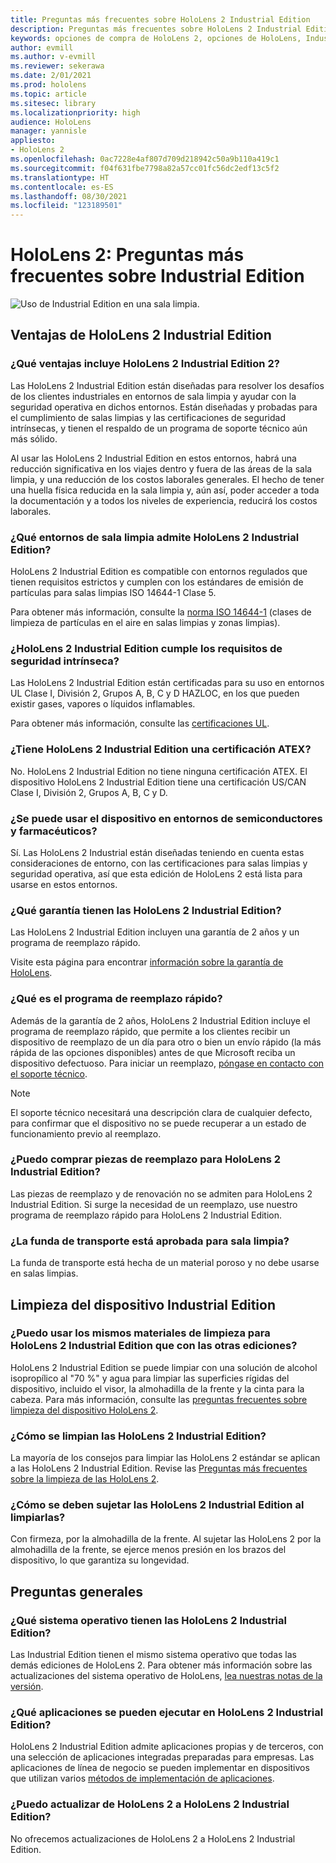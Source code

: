 ```yaml
---
title: Preguntas más frecuentes sobre HoloLens 2 Industrial Edition
description: Preguntas más frecuentes sobre HoloLens 2 Industrial Edition
keywords: opciones de compra de HoloLens 2, opciones de HoloLens, Industrial Edition
author: evmill
ms.author: v-evmill
ms.reviewer: sekerawa
ms.date: 2/01/2021
ms.prod: hololens
ms.topic: article
ms.sitesec: library
ms.localizationpriority: high
audience: HoloLens
manager: yannisle
appliesto:
- HoloLens 2
ms.openlocfilehash: 0ac7228e4af807d709d218942c50a9b110a419c1
ms.sourcegitcommit: f04f631fbe7798a82a57cc01fc56dc2edf13c5f2
ms.translationtype: HT
ms.contentlocale: es-ES
ms.lasthandoff: 08/30/2021
ms.locfileid: "123189501"
---
```

# <a name="hololens-2---industrial-edition-faq"></a>HoloLens 2: Preguntas más frecuentes sobre Industrial Edition

![Uso de Industrial Edition en una sala limpia.](./images/industrial-sku-with-remote-assist.png)

## <a name="hololens-2-industrial-edition-benefits"></a>Ventajas de HoloLens 2 Industrial Edition

### <a name="what-benefits-does-hololens-2-industrial-edition-2-include"></a>¿Qué ventajas incluye HoloLens 2 Industrial Edition 2?

Las HoloLens 2 Industrial Edition están diseñadas para resolver los desafíos de los clientes industriales en entornos de sala limpia y ayudar con la seguridad operativa en dichos entornos. Están diseñadas y probadas para el cumplimiento de salas limpias y las certificaciones de seguridad intrínsecas, y tienen el respaldo de un programa de soporte técnico aún más sólido.

Al usar las HoloLens 2 Industrial Edition en estos entornos, habrá una reducción significativa en los viajes dentro y fuera de las áreas de la sala limpia, y una reducción de los costos laborales generales. El hecho de tener una huella física reducida en la sala limpia y, aún así, poder acceder a toda la documentación y a todos los niveles de experiencia, reducirá los costos laborales.

### <a name="what-clean-room-environments-does-hololens-2-industrial-edition-support"></a>¿Qué entornos de sala limpia admite HoloLens 2 Industrial Edition?

HoloLens 2 Industrial Edition es compatible con entornos regulados que tienen requisitos estrictos y cumplen con los estándares de emisión de partículas para salas limpias ISO 14644-1 Clase 5.

Para obtener más información, consulte la [norma ISO 14644-1](https://www.iso.org/standard/53394.html) (clases de limpieza de partículas en el aire en salas limpias y zonas limpias).

### <a name="does-hololens-2-industrial-edition-meet-requirements-for-intrinsic-safety"></a>¿HoloLens 2 Industrial Edition cumple los requisitos de seguridad intrínseca?

Las HoloLens 2 Industrial Edition están certificadas para su uso en entornos UL Clase I, División 2, Grupos A, B, C y D HAZLOC, en los que pueden existir gases, vapores o líquidos inflamables.

Para obtener más información, consulte las [certificaciones UL](https://www.ul.com/services/ul-and-c-ul-hazardous-areas-certification-north-america?csrf-token=CIwNZNlR4XbisJF39I8yWnWX9wX4WFoz&amp;Search=UL+Class+I%2C+Dev+2+&amp;search-submit=Search).

### <a name="does-the-hololens-2-industrial-edition-hold-an-atex-certification"></a>¿Tiene HoloLens 2 Industrial Edition una certificación ATEX?

No. HoloLens 2 Industrial Edition no tiene ninguna certificación ATEX. El dispositivo HoloLens 2 Industrial Edition tiene una certificación US/CAN Clase I, División 2, Grupos A, B, C y D.

### <a name="can-the-device-be-used-in-semiconductor-and-pharmaceutical-environments"></a>¿Se puede usar el dispositivo en entornos de semiconductores y farmacéuticos?

Sí. Las HoloLens 2 Industrial están diseñadas teniendo en cuenta estas consideraciones de entorno, con las certificaciones para salas limpias y seguridad operativa, así que esta edición de HoloLens 2 está lista para usarse en estos entornos.

### <a name="what-is-the-hololens-2-industrial-edition-warranty"></a>¿Qué garantía tienen las HoloLens 2 Industrial Edition?

Las HoloLens 2 Industrial Edition incluyen una garantía de 2 años y un programa de reemplazo rápido.

Visite esta página para encontrar [información sobre la garantía de HoloLens](https://support.microsoft.com/warranty).

### <a name="what39s-the-rapid-replacement-program"></a>¿Qué es el programa de reemplazo rápido?

Además de la garantía de 2 años, HoloLens 2 Industrial Edition incluye el programa de reemplazo rápido, que permite a los clientes recibir un dispositivo de reemplazo de un día para otro o bien un envío rápido (la más rápida de las opciones disponibles) antes de que Microsoft reciba un dispositivo defectuoso. Para iniciar un reemplazo, [póngase en contacto con el soporte técnico](https://aka.ms/hololenssupport).

> [!NOTE]
> El soporte técnico necesitará una descripción clara de cualquier defecto, para confirmar que el dispositivo no se puede recuperar a un estado de funcionamiento previo al reemplazo.

### <a name="can-i-purchase-replacement-parts-for-hololens-2-industrial-edition"></a>¿Puedo comprar piezas de reemplazo para HoloLens 2 Industrial Edition?

Las piezas de reemplazo y de renovación no se admiten para HoloLens 2 Industrial Edition. Si surge la necesidad de un reemplazo, use nuestro programa de reemplazo rápido para HoloLens 2 Industrial Edition.

### <a name="is-the-carrying-case-clean-room-approved"></a>¿La funda de transporte está aprobada para sala limpia?

La funda de transporte está hecha de un material poroso y no debe usarse en salas limpias.

## <a name="cleaning-the-industrial-edition"></a>Limpieza del dispositivo Industrial Edition

### <a name="can-i-use-the-same-cleaning-materials-for-hololens-2-industrial-edition-as-the-other-editions"></a>¿Puedo usar los mismos materiales de limpieza para HoloLens 2 Industrial Edition que con las otras ediciones?

HoloLens 2 Industrial Edition se puede limpiar con una solución de alcohol isopropílico al &quot;70 %&quot; y agua para limpiar las superficies rígidas del dispositivo, incluido el visor, la almohadilla de la frente y la cinta para la cabeza. Para más información, consulte las [preguntas frecuentes sobre limpieza del dispositivo HoloLens 2](/hololens/hololens2-maintenance).

### <a name="how-do-i-clean-hololens-2-industrial-edition"></a>¿Cómo se limpian las HoloLens 2 Industrial Edition?

La mayoría de los consejos para limpiar las HoloLens 2 estándar se aplican a las HoloLens 2 Industrial Edition. Revise las [Preguntas más frecuentes sobre la limpieza de las HoloLens 2](/hololens/hololens2-maintenance).

### <a name="how-should-i-hold-hololens-2-industrial-edition-when-cleaning-it"></a>¿Cómo se deben sujetar las HoloLens 2 Industrial Edition al limpiarlas?

Con firmeza, por la almohadilla de la frente. Al sujetar las HoloLens 2 por la almohadilla de la frente, se ejerce menos presión en los brazos del dispositivo, lo que garantiza su longevidad.

## <a name="general-questions"></a>Preguntas generales

### <a name="what-operating-system-does-the-hololens-2-industrial-edition-have"></a>¿Qué sistema operativo tienen las HoloLens 2 Industrial Edition?

Las Industrial Edition tienen el mismo sistema operativo que todas las demás ediciones de HoloLens 2. Para obtener más información sobre las actualizaciones del sistema operativo de HoloLens, [lea nuestras notas de la versión](hololens-release-notes.md).

### <a name="what-apps-can-run-on-the-hololens-2-industrial-edition"></a>¿Qué aplicaciones se pueden ejecutar en HoloLens 2 Industrial Edition?

HoloLens 2 Industrial Edition admite aplicaciones propias y de terceros, con una selección de aplicaciones integradas preparadas para empresas. Las aplicaciones de línea de negocio se pueden implementar en dispositivos que utilizan varios [métodos de implementación de aplicaciones](/hololens/app-deploy-overview).

### <a name="can-i-upgrade-from-hololens-2-to-hololens-2-industrial-edition"></a>¿Puedo actualizar de HoloLens 2 a HoloLens 2 Industrial Edition?

No ofrecemos actualizaciones de HoloLens 2 a HoloLens 2 Industrial Edition.
